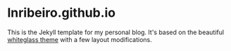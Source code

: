 # lnribeiro.github.io

This is the Jekyll template for my personal blog. It's based on the beautiful [whiteglass theme](https://github.com/yous/whiteglass) with a few layout modifications.